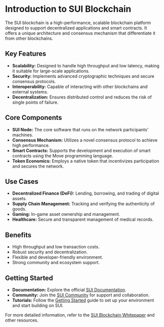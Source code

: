 # Introduction to SUI Blockchain

The SUI blockchain is a high-performance, scalable blockchain platform designed to support decentralized applications and smart contracts. It offers a unique architecture and consensus mechanism that differentiate it from other blockchains.

## Key Features
- **Scalability:** Designed to handle high throughput and low latency, making it suitable for large-scale applications.
- **Security:** Implements advanced cryptographic techniques and secure consensus protocols.
- **Interoperability:** Capable of interacting with other blockchains and external systems.
- **Decentralization:** Ensures distributed control and reduces the risk of single points of failure.

## Core Components
- **SUI Node:** The core software that runs on the network participants' machines.
- **Consensus Mechanism:** Utilizes a novel consensus protocol to achieve high performance.
- **Smart Contracts:** Supports the development and execution of smart contracts using the Move programming language.
- **Token Economics:** Employs a native token that incentivizes participation and secures the network.

## Use Cases
- **Decentralized Finance (DeFi):** Lending, borrowing, and trading of digital assets.
- **Supply Chain Management:** Tracking and verifying the authenticity of goods.
- **Gaming:** In-game asset ownership and management.
- **Healthcare:** Secure and transparent management of medical records.

## Benefits
- High throughput and low transaction costs.
- Robust security and decentralization.
- Flexible and developer-friendly environment.
- Strong community and ecosystem support.

## Getting Started
- **Documentation:** Explore the official [SUI Documentation](link_to_documentation).
- **Community:** Join the [SUI Community](link_to_community) for support and collaboration.
- **Tutorials:** Follow the [Getting Started](link_to_tutorials) guide to set up your environment and start building on SUI.

For more detailed information, refer to the [SUI Blockchain Whitepaper](09_SUI_Blockchain_Whitepaper.md) and other resources.
